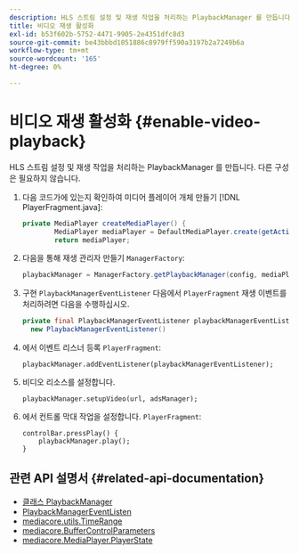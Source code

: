 ```yaml
---
description: HLS 스트림 설정 및 재생 작업을 처리하는 PlaybackManager 를 만듭니다. 다른 구성은 필요하지 않습니다.
title: 비디오 재생 활성화
exl-id: b53f602b-5752-4471-9905-2e4351dfc8d3
source-git-commit: be43bbbd1051886c8979ff590a3197b2a7249b6a
workflow-type: tm+mt
source-wordcount: '165'
ht-degree: 0%

---
```


# 비디오 재생 활성화 {#enable-video-playback}

HLS 스트림 설정 및 재생 작업을 처리하는 PlaybackManager 를 만듭니다. 다른 구성은 필요하지 않습니다.

1. 다음 코드가에 있는지 확인하여 미디어 플레이어 개체 만들기 [!DNL PlayerFragment.java]:

   ```java
   private MediaPlayer createMediaPlayer() { 
           MediaPlayer mediaPlayer = DefaultMediaPlayer.create(getActivity().getApplicationContext()); 
           return mediaPlayer;
   ```

   <!-- I've duplicated this information. It also exists in the PlayerFragment section, just before the Feature manager section. I figured that I should have it here as well, in case they jump directly to this section.-->

1. 다음을 통해 재생 관리자 만들기 `ManagerFactory`:

   ```java
   playbackManager = ManagerFactory.getPlaybackManager(config, mediaPlayer);
   ```

1. 구현 `PlaybackManagerEventListener` 다음에서 `PlayerFragment` 재생 이벤트를 처리하려면 다음을 수행하십시오.

   ```java
   private final PlaybackManagerEventListener playbackManagerEventListener =  
     new PlaybackManagerEventListener() 
   ```

1. 에서 이벤트 리스너 등록 `PlayerFragment`:

   ```
   playbackManager.addEventListener(playbackManagerEventListener);
   ```

1. 비디오 리소스를 설정합니다.

   ```
   playbackManager.setupVideo(url, adsManager); 
   ```

1. 에서 컨트롤 막대 작업을 설정합니다. `PlayerFragment`:

   ```
   controlBar.pressPlay() { 
       playbackManager.play();  
   }
   ```

## 관련 API 설명서 {#related-api-documentation}

* [클래스 PlaybackManager](https://help.adobe.com/en_US/primetime/api/reference_implementation/android/javadoc/com/adobe/primetime/reference/manager/PlaybackManager.html)
* [PlaybackManagerEventListen](https://help.adobe.com/en_US/primetime/api/reference_implementation/android/javadoc/com/adobe/primetime/reference/manager/PlaybackManager.PlaybackManagerEventListener.html)
* [mediacore.utils.TimeRange](https://help.adobe.com/en_US/primetime/api/psdk/javadoc/com/adobe/mediacore/utils/TimeRange.html)
* [mediacore.BufferControlParameters](https://help.adobe.com/en_US/primetime/api/psdk/javadoc/com/adobe/mediacore/BufferControlParameters.html)
* [mediacore.MediaPlayer.PlayerState](https://help.adobe.com/en_US/primetime/api/psdk/javadoc/com/adobe/mediacore/MediaPlayer.PlayerState.html)
